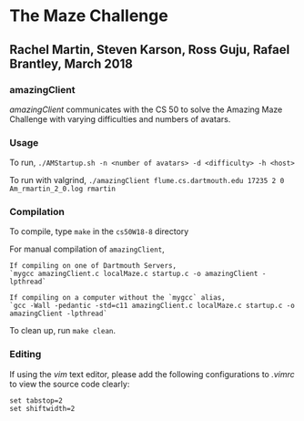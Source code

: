 # The Maze Challenge

## Rachel Martin, Steven Karson, Ross Guju, Rafael Brantley, March 2018

### amazingClient

_amazingClient_ communicates with the CS 50 to solve the Amazing Maze Challenge with varying difficulties and numbers of avatars.

### Usage

To run,
`./AMStartup.sh -n <number of avatars> -d <difficulty> -h <host>`

To run with valgrind,
`./amazingClient flume.cs.dartmouth.edu 17235 2 0 Am_rmartin_2_0.log rmartin`

### Compilation

To compile, type `make` in the `cs50W18-8` directory

For manual compilation of `amazingClient`,

	If compiling on one of Dartmouth Servers,
	`mygcc amazingClient.c localMaze.c startup.c -o amazingClient -lpthread`

	If compiling on a computer without the `mygcc` alias,
	`gcc -Wall -pedantic -std=c11 amazingClient.c localMaze.c startup.c -o amazingClient -lpthread`

To clean up, run `make clean`.

### Editing

If using the _vim_ text editor, please add the following configurations to _.vimrc_ to view the source code clearly:

```
set tabstop=2
set shiftwidth=2
```

